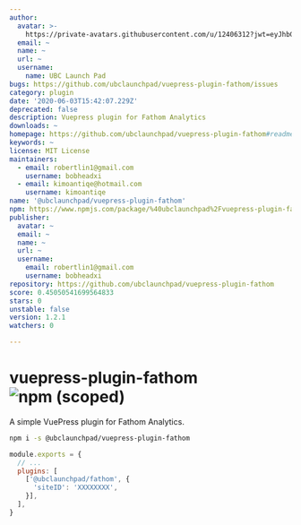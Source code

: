 ```yaml
---
author:
  avatar: >-
    https://private-avatars.githubusercontent.com/u/12406312?jwt=eyJhbGciOiJIUzI1NiIsInR5cCI6IkpXVCJ9.eyJpc3MiOiJnaXRodWIuY29tIiwiYXVkIjoicmF3LmdpdGh1YnVzZXJjb250ZW50LmNvbSIsImtleSI6ImtleTEiLCJleHAiOjE3MzQ2NzM2MjAsIm5iZiI6MTczNDY3MjQyMCwicGF0aCI6Ii91LzEyNDA2MzEyIn0.CIDxRfUjxvwBL5V88X6NlbI3EYiPGtdEtq5AYf8edbU&v=4
  email: ~
  name: ~
  url: ~
  username:
    name: UBC Launch Pad
bugs: https://github.com/ubclaunchpad/vuepress-plugin-fathom/issues
category: plugin
date: '2020-06-03T15:42:07.229Z'
deprecated: false
description: Vuepress plugin for Fathom Analytics
downloads: ~
homepage: https://github.com/ubclaunchpad/vuepress-plugin-fathom#readme
keywords: ~
license: MIT License
maintainers:
  - email: robertlin1@gmail.com
    username: bobheadxi
  - email: kimoantiqe@hotmail.com
    username: kimoantiqe
name: '@ubclaunchpad/vuepress-plugin-fathom'
npm: https://www.npmjs.com/package/%40ubclaunchpad%2Fvuepress-plugin-fathom
publisher:
  avatar: ~
  email: ~
  name: ~
  url: ~
  username:
    email: robertlin1@gmail.com
    username: bobheadxi
repository: https://github.com/ubclaunchpad/vuepress-plugin-fathom
score: 0.45050541699564833
stars: 0
unstable: false
version: 1.2.1
watchers: 0

---
```


# vuepress-plugin-fathom ![npm (scoped)](https://img.shields.io/npm/v/@ubclaunchpad/vuepress-plugin-fathom)

A simple VuePress plugin for Fathom Analytics.

```sh
npm i -s @ubclaunchpad/vuepress-plugin-fathom
```

```js
module.exports = {
  // ...
  plugins: [
    ['@ubclaunchpad/fathom', {
      'siteID': 'XXXXXXXX',
    }],
  ],
}
```

